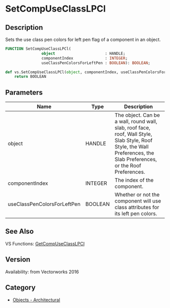 # SetCompUseClassLPCl

## Description
Sets the use class pen colors for left pen flag of a component in an object.

```pascal
FUNCTION SetCompUseClassLPCl(
				object                      : HANDLE;
				componentIndex              : INTEGER;
				useClassPenColorsForLeftPen : BOOLEAN): BOOLEAN;
```

```python
def vs.SetCompUseClassLPCl(object, componentIndex, useClassPenColorsForLeftPen):
    return BOOLEAN
```

## Parameters
|Name|Type|Description|
|---|---|---|
|object|HANDLE|The object. Can be a wall, round wall, slab, roof face, roof, Wall Style, Slab Style, Roof Style, the Wall Preferences, the Slab Preferences, or the Roof Preferences.|
|componentIndex|INTEGER|The index of the component.|
|useClassPenColorsForLeftPen|BOOLEAN|Whether or not the component will use class attributes for its left pen colors.|

## See Also
VS Functions:
[GetCompUseClassLPCl](GetCompUseClassLPCl.md)

## Version
Availability: from Vectorworks 2016

## Category
* [Objects - Architectural](../Categories/Objects%20-%20Architectural.md)
